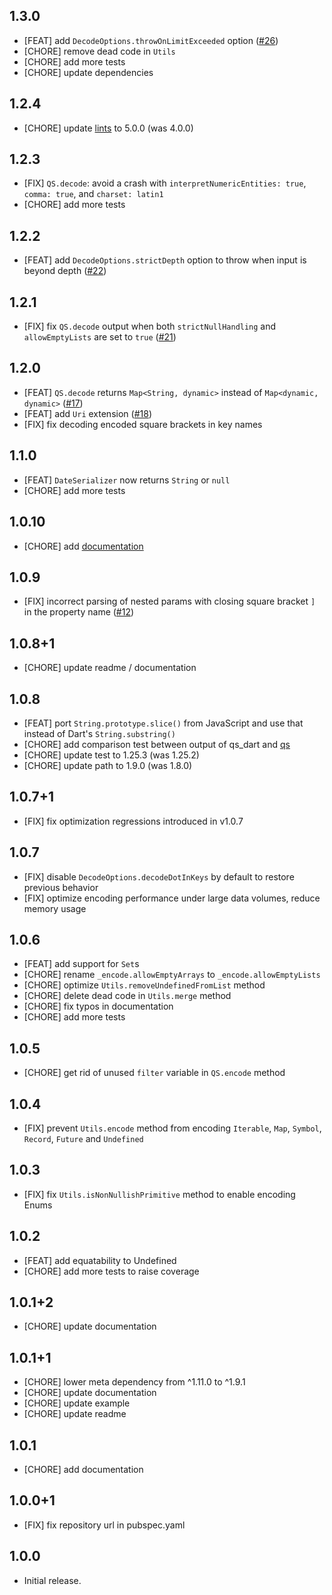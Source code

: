 ## 1.3.0

- [FEAT] add `DecodeOptions.throwOnLimitExceeded` option ([#26](https://github.com/techouse/qs/pull/26))
- [CHORE] remove dead code in `Utils`
- [CHORE] add more tests
- [CHORE] update dependencies

## 1.2.4

- [CHORE] update [lints](https://pub.dev/packages/lints) to 5.0.0 (was 4.0.0)

## 1.2.3

- [FIX] `QS.decode`: avoid a crash with `interpretNumericEntities: true`, `comma: true`, and `charset: latin1`
- [CHORE] add more tests

## 1.2.2

- [FEAT] add `DecodeOptions.strictDepth` option to throw when input is beyond depth ([#22](https://github.com/techouse/qs/pull/22))

## 1.2.1

- [FIX] fix `QS.decode` output when both `strictNullHandling` and `allowEmptyLists` are set to `true` ([#21](https://github.com/techouse/qs/pull/21))

## 1.2.0

- [FEAT] `QS.decode` returns `Map<String, dynamic>` instead of `Map<dynamic, dynamic>` ([#17](https://github.com/techouse/qs/pull/17))
- [FEAT] add `Uri` extension ([#18](https://github.com/techouse/qs/pull/18)) 
- [FIX] fix decoding encoded square brackets in key names

## 1.1.0

- [FEAT] `DateSerializer` now returns `String` or `null`
- [CHORE] add more tests

## 1.0.10

- [CHORE] add [documentation](https://techouse.github.io/qs/)

## 1.0.9

- [FIX] incorrect parsing of nested params with closing square bracket `]` in the property name ([#12](https://github.com/techouse/qs/pull/12))

## 1.0.8+1

- [CHORE] update readme / documentation

## 1.0.8

- [FEAT] port `String.prototype.slice()` from JavaScript and use that instead of Dart's `String.substring()`
- [CHORE] add comparison test between output of qs_dart and [qs](https://www.npmjs.com/package/qs)
- [CHORE] update test to 1.25.3 (was 1.25.2)
- [CHORE] update path to 1.9.0 (was 1.8.0)

## 1.0.7+1

- [FIX] fix optimization regressions introduced in v1.0.7

## 1.0.7

- [FIX] disable `DecodeOptions.decodeDotInKeys` by default to restore previous behavior
- [FIX] optimize encoding performance under large data volumes, reduce memory usage

## 1.0.6

- [FEAT] add support for `Set`s
- [CHORE] rename `_encode.allowEmptyArrays` to `_encode.allowEmptyLists`
- [CHORE] optimize `Utils.removeUndefinedFromList` method
- [CHORE] delete dead code in `Utils.merge` method
- [CHORE] fix typos in documentation
- [CHORE] add more tests

## 1.0.5

- [CHORE] get rid of unused `filter` variable in `QS.encode` method

## 1.0.4

- [FIX] prevent `Utils.encode` method from encoding `Iterable`, `Map`, `Symbol`, `Record`, `Future` and `Undefined`

## 1.0.3

- [FIX] fix `Utils.isNonNullishPrimitive` method to enable encoding Enums

## 1.0.2

- [FEAT] add equatability to Undefined
- [CHORE] add more tests to raise coverage

## 1.0.1+2

- [CHORE] update documentation

## 1.0.1+1

- [CHORE] lower meta dependency from ^1.11.0 to ^1.9.1
- [CHORE] update documentation
- [CHORE] update example
- [CHORE] update readme

## 1.0.1

- [CHORE] add documentation

## 1.0.0+1

- [FIX] fix repository url in pubspec.yaml

## 1.0.0

- Initial release.
